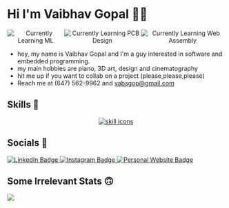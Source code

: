 
# Hi I'm Vaibhav Gopal 👋🗿

<div id="badges" align="center" style="display:flex;">
  <img src="https://img.shields.io/badge/Currently_Learning-ML-brown?logo=pytorch" alt="Currently Learning ML"/>
  <img src="https://img.shields.io/badge/Currently_Learning-PCB_Design-orange?logo=circuitverse" alt="Currently Learning PCB Design"/>
  <img src="https://img.shields.io/badge/Currently_Learning-WASM-violet?logo=webassembly" alt="Currently Learning Web Assembly"/>
</div>

- hey, my name is Vaibhav Gopal and I'm a guy interested in software and embedded programming.
- my main hobbies are piano, 3D art, design and cinematography
- hit me up if you want to collab on a project (please,please,please)
- Reach me at (647) 562-9962 and vabsgop@gmail.com

## Skills 🦾

<div id="skills" align="center">
  <a href="https://skillicons.dev">
    <img src="https://skillicons.dev/icons?i=js,html,css,wasm,rust,cpp,bash,powershell,arduino,blender,figma,flask,docker,gamemakerstudio,git,github,godot,heroku,linux,md,react,matlab,mysql,neovim,nextjs,nodejs,processing,py,raspberrypi,regex,selenium,tailwind,ts,vim,vite,visualstudio,webpack" alt="skill icons" />
  </a>
</div>

## Socials 🫥

<div id="socials" align="center" style="display:flex;">
  <div id="badges">
    <a href="https://www.linkedin.com/in/vaibhav-gopal/">
      <img src="https://img.shields.io/badge/LinkedIn-blue?style=for-the-badge&logo=linkedin&logoColor=white" alt="LinkedIn Badge"/>
    </a>
    <a href="https://www.instagram.com/alawngnome/">
      <img src="https://img.shields.io/badge/Instagram-purple?style=for-the-badge&logo=instagram&logoColor=white" alt="Instagram Badge"/>
    </a>
    <a href="https://vaibhavgopal.pages.dev">
      <img src="https://img.shields.io/badge/Personal_Website-green?style=for-the-badge&logo=none&logoColor=white" alt="Personal Website Badge"/>
    </a>
  </div>
</div>

## Some Irrelevant Stats 🙃

<div align="center" id="stats" style="display:flex;">
  <img src="https://github-readme-stats.vercel.app/api/top-langs/?username=vaibhav-gopal&layout=compact&show_icons=true&title_color=ffffff&icon_color=34abeb&text_color=daf7dc&bg_color=151515" style="vertical-align: top;" />
  <!-- <img src="https://github-readme-stats.vercel.app/api?username=vaibhav-gopal&show_icons=true&title_color=ffffff&icon_color=34abeb&text_color=daf7dc&bg_color=151515&hide=contribs,prs" /> -->
</span>


